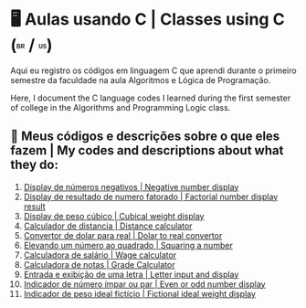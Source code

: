 <h1>🖥️ Aulas usando C | Classes using C (<sup><sub><b><span style="font-size: 10px; font-family: Arial, sans-serif;">BR</span></b></sub></sup> / <sup><sub><b><span style="font-size: 10px; font-family: Arial, sans-serif;">US</span></b></sub></sup>)</h1>

  <p>Aqui eu registro os códigos em linguagem C que aprendi durante o primeiro semestre da faculdade na aula Algoritmos e Lógica de Programação.</p>
  <p>Here, I document the C language codes I learned during the first semester of college in the Algorithms and Programming Logic class.</p>
  
<h2>📌 Meus códigos e descrições sobre o que eles fazem | My codes and descriptions about what they do:</h2>
<ol>
  <li><a href="https://github.com/gabriellatcc/Classes-in-C/tree/main/codes/negativenum">Display de números negativos | Negative number display</a></li>
  <li><a href="https://github.com/gabriellatcc/Classes-in-C/tree/main/codes/factorial"> Display de resultado de numero fatorado | Factorial number display result</a></li>
  <li><a href="https://github.com/gabriellatcc/Classes-in-C/tree/main/codes/cubicalweight">Display de peso cúbico | Cubical weight display</a></li>
  <li><a href="https://github.com/gabriellatcc/Classes-in-C/tree/main/codes/distance">Calculador de distancia | Distance calculator</a></li>
  <li><a href="https://github.com/gabriellatcc/Classes-in-C/tree/main/codes/dollartoreal">Convertor de dolar para real | Dolar to real convertor</a></li>
  <li><a href="https://github.com/gabriellatcc/Classes-in-C/blob/main/codes/numbersquare/">Elevando um número ao quadrado | Squaring a number</a></li>
  <li><a href="https://github.com/gabriellatcc/Classes-in-C/blob/main/codes/wagecalculator/">Calculadora de salário | Wage calculator</a></li>
  <li><a href="https://github.com/gabriellatcc/Classes-in-C/blob/main/codes/gradecalculator/">Calculadora de notas | Grade Calculator</a></li>
  <li><a href="https://github.com/gabriellatcc/Classes-in-C/blob/main/codes/letter/">Entrada e exibição de uma letra | Letter input and display</a></li>
  <li><a href="https://github.com/gabriellatcc/Classes-in-C/blob/main/codes/evenorodd/">Indicador de número ímpar ou par | Even or odd number display</li>
  <li><a href="https://github.com/gabriellatcc/Classes-in-C/blob/main/codes/idealweight/">Indicador de peso ideal fictício | Fictional ideal weight display</li>
</ol>

